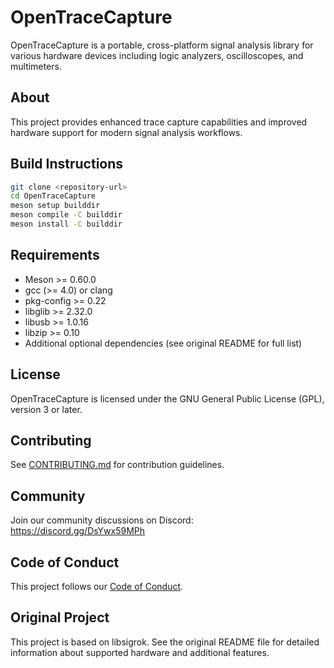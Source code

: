 # OpenTraceCapture

OpenTraceCapture is a portable, cross-platform signal analysis library for various hardware devices including logic analyzers, oscilloscopes, and multimeters.

## About

This project provides enhanced trace capture capabilities and improved hardware support for modern signal analysis workflows.

## Build Instructions

```bash
git clone <repository-url>
cd OpenTraceCapture
meson setup builddir
meson compile -C builddir
meson install -C builddir
```

## Requirements

- Meson >= 0.60.0
- gcc (>= 4.0) or clang
- pkg-config >= 0.22
- libglib >= 2.32.0
- libusb >= 1.0.16
- libzip >= 0.10
- Additional optional dependencies (see original README for full list)

## License

OpenTraceCapture is licensed under the GNU General Public License (GPL), version 3 or later.

## Contributing

See [CONTRIBUTING.md](CONTRIBUTING.md) for contribution guidelines.

## Community

Join our community discussions on Discord: https://discord.gg/DsYwx59MPh

## Code of Conduct

This project follows our [Code of Conduct](CODE_OF_CONDUCT.md).

## Original Project

This project is based on libsigrok. See the original README file for detailed information about supported hardware and additional features.
